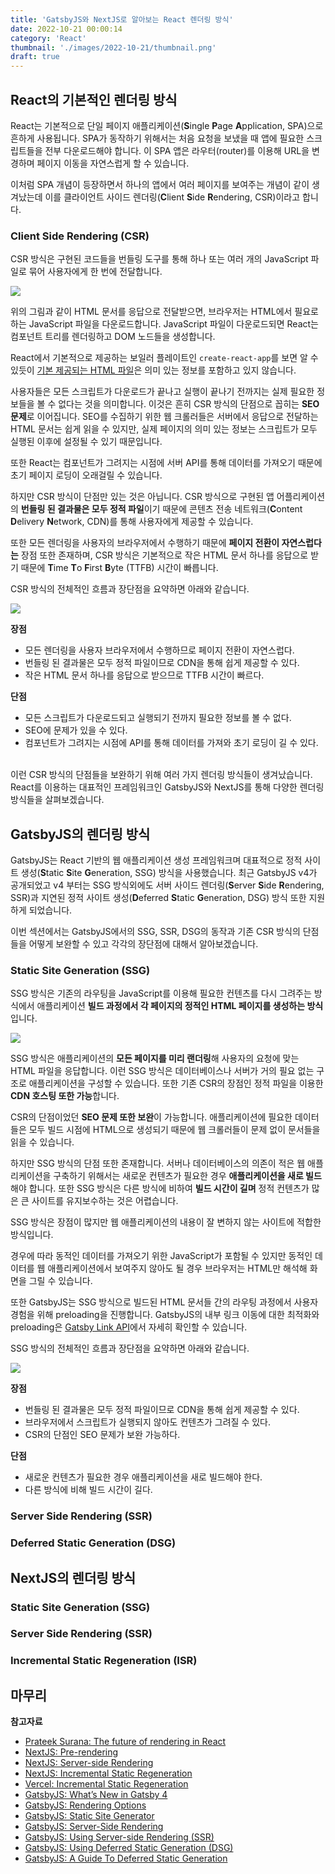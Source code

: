 ```yaml
---
title: 'GatsbyJS와 NextJS로 알아보는 React 렌더링 방식'
date: 2022-10-21 00:00:14
category: 'React'
thumbnail: './images/2022-10-21/thumbnail.png'
draft: true
---
```


## React의 기본적인 렌더링 방식

React는 기본적으로 단일 페이지 애플리케이션(**S**ingle **P**age **A**pplication, SPA)으로 흔하게 사용됩니다.
SPA가 동작하기 위해서는 처음 요청을 보냈을 때 앱에 필요한 스크립트들을 전부 다운로드해야 합니다.
이 SPA 앱은 라우터(router)를 이용해 URL을 변경하며 페이지 이동을 자연스럽게 할 수 있습니다.

이처럼 SPA 개념이 등장하면서 하나의 앱에서 여러 페이지를 보여주는 개념이 같이 생겨났는데 이를 클라이언트 사이드 렌더링(**C**lient **S**ide **R**endering, CSR)이라고 합니다.

### **C**lient **S**ide **R**endering (CSR)

CSR 방식은 구현된 코드들을 번들링 도구를 통해 하나 또는 여러 개의 JavaScript 파일로 묶어 사용자에게 한 번에 전달합니다.

<img src="./images/2022-10-21/1-client-side-rendering.png" />

위의 그림과 같이 HTML 문서를 응답으로 전달받으면, 브라우저는 HTML에서 필요로 하는 JavaScript 파일을 다운로드합니다. JavaScript 파일이 다운로드되면 React는 컴포넌트 트리를 렌더링하고 DOM 노드들을 생성합니다.

React에서 기본적으로 제공하는 보일러 플레이트인 `create-react-app`를 보면 알 수 있듯이 [기본 제공되는 HTML 파일](https://github.com/facebook/create-react-app/blob/main/packages/cra-template/template/public/index.html)은 의미 있는 정보를 포함하고 있지 않습니다.

사용자들은 모든 스크립트가 다운로드가 끝나고 실행이 끝나기 전까지는 실제 필요한 정보들을 볼 수 없다는 것을 의미합니다. 이것은 흔히 CSR 방식의 단점으로 꼽히는 **SEO 문제**로 이어집니다. SEO를 수집하기 위한 웹 크롤러들은 서버에서 응답으로 전달하는 HTML 문서는 쉽게 읽을 수 있지만, 실제 페이지의 의미 있는 정보는 스크립트가 모두 실행된 이후에 설정될 수 있기 때문입니다.

또한 React는 컴포넌트가 그려지는 시점에 서버 API를 통해 데이터를 가져오기 때문에 초기 페이지 로딩이 오래걸릴 수 있습니다.

하지만 CSR 방식이 단점만 있는 것은 아닙니다. CSR 방식으로 구현된 앱 어플리케이션의 **번들링 된 결과물은 모두 정적 파일**이기 때문에 콘텐츠 전송 네트워크(**C**ontent **D**elivery **N**etwork, CDN)를 통해 사용자에게 제공할 수 있습니다.

또한 모든 렌더링을 사용자의 브라우저에서 수행하기 때문에 **페이지 전환이 자연스럽다는** 장점 또한 존재하며, CSR 방식은 기본적으로 작은 HTML 문서 하나를 응답으로 받기 때문에 **T**ime **T**o **F**irst **B**yte (TTFB) 시간이 빠릅니다.

CSR 방식의 전체적인 흐름과 장단점을 요약하면 아래와 같습니다.

<img src="./images/2022-10-21/2-client-side-rendering.png" />

**장점**

- 모든 렌더링을 사용자 브라우저에서 수행하므로 페이지 전환이 자연스럽다.
- 번들링 된 결과물은 모두 정적 파일이므로 CDN을 통해 쉽게 제공할 수 있다.
- 작은 HTML 문서 하나를 응답으로 받으므로 TTFB 시간이 빠르다.

**단점**

- 모든 스크립트가 다운로드되고 실행되기 전까지 필요한 정보를 볼 수 없다.
- SEO에 문제가 있을 수 있다.
- 컴포넌트가 그려지는 시점에 API를 통해 데이터를 가져와 초기 로딩이 길 수 있다.

<br/>
이런 CSR 방식의 단점들을 보완하기 위해 여러 가지 렌더링 방식들이 생겨났습니다. React를 이용하는 대표적인 프레임워크인 GatsbyJS와 NextJS를 통해 다양한 렌더링 방식들을 살펴보겠습니다.

## GatsbyJS의 렌더링 방식

GatsbyJS는 React 기반의 웹 애플리케이션 생성 프레임워크며 대표적으로 정적 사이트 생성(**S**tatic **S**ite **G**eneration, SSG) 방식을 사용했습니다. 최근 GatsbyJS v4가 공개되었고 v4 부터는 SSG 방식외에도 서버 사이드 렌더링(**S**erver **S**ide **R**endering, SSR)과 지연된 정적 사이트 생성(**D**eferred **S**tatic **G**eneration, DSG) 방식 또한 지원하게 되었습니다.

이번 섹션에서는 GatsbyJS에서의 SSG, SSR, DSG의 동작과 기존 CSR 방식의 단점들을 어떻게 보완할 수 있고 각각의 장단점에 대해서 알아보겠습니다.

### **S**tatic **S**ite **G**eneration (SSG)

SSG 방식은 기존의 라우팅을 JavaScript를 이용해 필요한 컨텐츠를 다시 그려주는 방식에서 애플리케이션 **빌드 과정에서 각 페이지의 정적인 HTML 페이지를 생성하는 방식**입니다.

<img src="./images/2022-10-21/3-static-site-generation.png" />

SSG 방식은 애플리케이션의 **모든 페이지를 미리 랜더링**해 사용자의 요청에 맞는 HTML 파일을 응답합니다. 이런 SSG 방식은 데이터베이스나 서버가 거의 필요 없는 구조로 애플리케이션을 구성할 수 있습니다. 또한 기존 CSR의 장점인 정적 파일을 이용한 **CDN 호스팅 또한 가능**합니다.

CSR의 단점이었던 **SEO 문제 또한 보완**이 가능합니다. 애플리케이션에 필요한 데이터들은 모두 빌드 시점에 HTML으로 생성되기 때문에 웹 크롤러들이 문제 없이 문서들을 읽을 수 있습니다.

하지만 SSG 방식의 단점 또한 존재합니다. 서버나 데이터베이스의 의존이 적은 웹 애플리케이션을 구축하기 위해서는 새로운 컨텐츠가 필요한 경우 **애플리케이션을 새로 빌드**해야 합니다. 또한 SSG 방식은 다른 방식에 비하여 **빌드 시간이 길며** 정적 컨텐츠가 많은 큰 사이트를 유지보수하는 것은 어렵습니다.

SSG 방식은 장점이 많지만 웹 애플리케이션의 내용이 잘 변하지 않는 사이트에 적합한 방식입니다.

경우에 따라 동적인 데이터를 가져오기 위한 JavaScript가 포함될 수 있지만 동적인 데이터를 웹 애플리케이션에서 보여주지 않아도 될 경우 브라우저는 HTML만 해석해 화면을 그릴 수 있습니다.

또한 GatsbyJS는 SSG 방식으로 빌드된 HTML 문서들 간의 라우팅 과정에서 사용자 경험을 위해 preloading을 진행합니다. GatsbyJS의 내부 링크 이동에 대한 최적화와 preloading은 [Gatsby Link API](https://www.gatsbyjs.com/docs/reference/built-in-components/gatsby-link/)에서  자세히 확인할 수 있습니다.

SSG 방식의 전체적인 흐름과 장단점을 요약하면 아래와 같습니다.

<img src="./images/2022-10-21/4-static-site-generation.png" />

**장점**

- 번들링 된 결과물은 모두 정적 파일이므로 CDN을 통해 쉽게 제공할 수 있다.
- 브라우저에서 스크립트가 실행되지 않아도 컨텐츠가 그려질 수 있다.
- CSR의 단점인 SEO 문제가 보완 가능하다.

**단점**

- 새로운 컨텐츠가 필요한 경우 애플리케이션을 새로 빌드해야 한다.
- 다른 방식에 비해 빌드 시간이 길다.

### **S**erver **S**ide **R**endering (SSR)

### **D**eferred **S**tatic **G**eneration (DSG)

## NextJS의 렌더링 방식

### **S**tatic **S**ite **G**eneration (SSG)

### **S**erver **S**ide **R**endering (SSR)

### **I**ncremental **S**tatic **R**egeneration (ISR)

## 마무리

**참고자료**
- [Prateek Surana: The future of rendering in React](https://prateeksurana.me/blog/future-of-rendering-in-react/)
- [NextJS: Pre-rendering](https://nextjs.org/docs/basic-features/pages#pre-rendering)
- [NextJS: Server-side Rendering](https://nextjs.org/docs/basic-features/pages#server-side-rendering)
- [NextJS: Incremental Static Regeneration](https://nextjs.org/docs/basic-features/data-fetching/incremental-static-regeneration)
- [Vercel: Incremental Static Regeneration](https://vercel.com/docs/concepts/incremental-static-regeneration/overview)
- [GatsbyJS: What’s New in Gatsby 4](https://www.gatsbyjs.com/blog/whats-new-in-gatsby-4)
- [GatsbyJS: Rendering Options](https://v4.gatsbyjs.com/docs/conceptual/rendering-options/)
- [GatsbyJS: Static Site Generator](https://www.gatsbyjs.com/docs/glossary/static-site-generator/)
- [GatsbyJS: Server-Side Rendering](https://www.gatsbyjs.com/docs/glossary/server-side-rendering/)
- [GatsbyJS: Using Server-side Rendering (SSR)](https://www.gatsbyjs.com/docs/how-to/rendering-options/using-server-side-rendering/)
- [GatsbyJS: Using Deferred Static Generation (DSG)](https://www.gatsbyjs.com/docs/how-to/rendering-options/using-deferred-static-generation/)
- [GatsbyJS: A Guide To Deferred Static Generation](https://www.gatsbyjs.com/blog/deferred-static-generation-guide/)